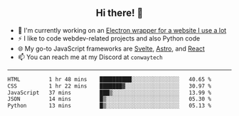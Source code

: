 <h2 align="center">Hi there! 👋</h2>

- 🔭 I'm currently working on an [Electron wrapper for a website I use a lot](https://github.com/ConwayTech-Dev/MyPolyPlus)
- ⚡ I like to code webdev-related projects and also Python code
- 🌐 My go-to JavaScript frameworks are [Svelte](https://svelte.dev/), [Astro](https://astro.build/), and [React](https://react.dev/)
- 📫 You can reach me at my Discord at <code>conwaytech</code>

***

<!--START_SECTION:waka-->

```txt
HTML         1 hr 48 mins    ██████████░░░░░░░░░░░░░░░   40.65 %
CSS          1 hr 22 mins    ███████▓░░░░░░░░░░░░░░░░░   30.97 %
JavaScript   37 mins         ███▒░░░░░░░░░░░░░░░░░░░░░   13.99 %
JSON         14 mins         █▒░░░░░░░░░░░░░░░░░░░░░░░   05.30 %
Python       13 mins         █▒░░░░░░░░░░░░░░░░░░░░░░░   05.13 %
```

<!--END_SECTION:waka-->
